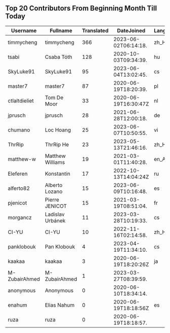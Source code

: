 ## Top 20 Contributors From Beginning Month Till Today ##
|Username|Fullname|Translated|DateJoined|Language|
|--------|--------|----------|----------|-------|
|timmycheng|timmycheng|366|2023-06-02T06:14:18.|zh_Hans|
|tsabi|Csaba Tóth|128|2020-10-03T09:34:39.|hu|
|SkyLuke91|SkyLuke91|95|2023-06-04T13:02:45.|cs|
|master7|master7|87|2020-06-19T18:20:39.|pl|
|ctlaltdieliet|Tom De Moor|33|2020-06-19T16:30:47Z|nl|
|jprusch|jprusch|28|2021-06-28T12:00:18.|de|
|chumano|Loc Hoang|25|2023-06-07T10:50:55.|vi|
|ThrRip|ThrRip He|23|2023-05-13T21:46:16.|zh_Hans|
|matthew-w|Matthew Williams|19|2021-03-01T11:40:28.|en_AU|
|Eleferen|Konstantin|17|2022-10-13T14:04:24Z|ru|
|alferto82|Alberto Lozano|15|2023-06-09T10:16:48.|es|
|pjenicot|Pierre JENICOT|15|2021-03-19T08:51:04.|fr|
|morgancz|Ladislav Urbánek|11|2023-03-28T10:19:33.|cs|
|CI-YU|CI-YU|10|2022-11-16T02:14:58.|zh_Hant|
|panklobouk|Pan Klobouk|4|2023-04-19T11:34:10.|cs|
|kaakaa|kaakaa|3|2020-06-19T18:20:26Z|ja|
|M-ZubairAhmed|M-ZubairAhmed|1|2023-03-27T08:39:59.||
|anonymous|Anonymous|0|2020-06-10T18:34:14.||
|enahum|Elias  Nahum|0|2020-06-19T18:18:56Z|es|
|ruza|ruza|0|2020-06-19T18:18:57.||
